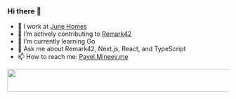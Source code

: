 ### Hi there 👋

- 🔭 I work at [June Homes](https://junehomes.com)  
- 🔬 I’m actively contributing to [Remark42](https://remark42.com)
- 🌱 I’m currently learning Go
- 💬 Ask me about Remark42, Next.js, React, and TypeScript
- 📫 How to reach me: [Pavel.Mineev.me](https://pavel.mineev.me) 

<a href="https://github.com/akellbl4/spotify-badge">
<img src="https://spotify-playing-now-readme.vercel.app/api/now-playing?3" width="540" height="52">
</a>

